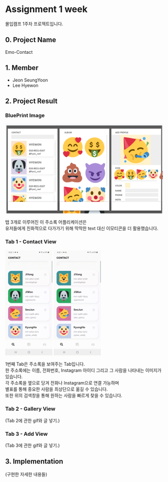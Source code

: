 Assignment 1 week
==============================
몰입캠프 1주차 프로젝트입니다.
   
## 0. Project Name
Emo-Contact   
   
## 1. Member
- Jeon SeungYoon
- Lee Hyewon
   
## 2. Project Result
### BluePrint Image
![1](./image/png/1.png)
   
탭 3개로 이루어진 이 주소록 어플리케이션은   
유저들에게 친화적으로 다가가기 위해 딱딱한 text 대신 이모티콘을 더 활용했습니다.   
   
### Tab 1 - Contact View
<p>
<img src="./image/gif/1.gif" width="30%">
<img src="./image/gif/2.gif" width="30%">
</p>
  
1번째 Tab은 주소록을 보여주는 Tab입니다.   
한 주소록에는 이름, 전화번호, Instagram 아이디 그리고 그 사람을 나타내는 이미지가 있습니다.   
각 주소록을 옆으로 당겨 전화나 Instagram으로 연결 가능하며   
별표를 통해 중요한 사람을 최상단으로 옮길 수 있습니다.   
또한 위의 검색창을 통해 원하는 사람을 빠르게 찾을 수 있습니다.
 
### Tab 2 - Gallery View
(Tab 2에 관한 gif와 글 넣기.)   
   
### Tab 3 - Add View
(Tab 3에 관한 gif와 글 넣기.)  
   

## 3. Implementation
(구현한 자세한 내용들)   

